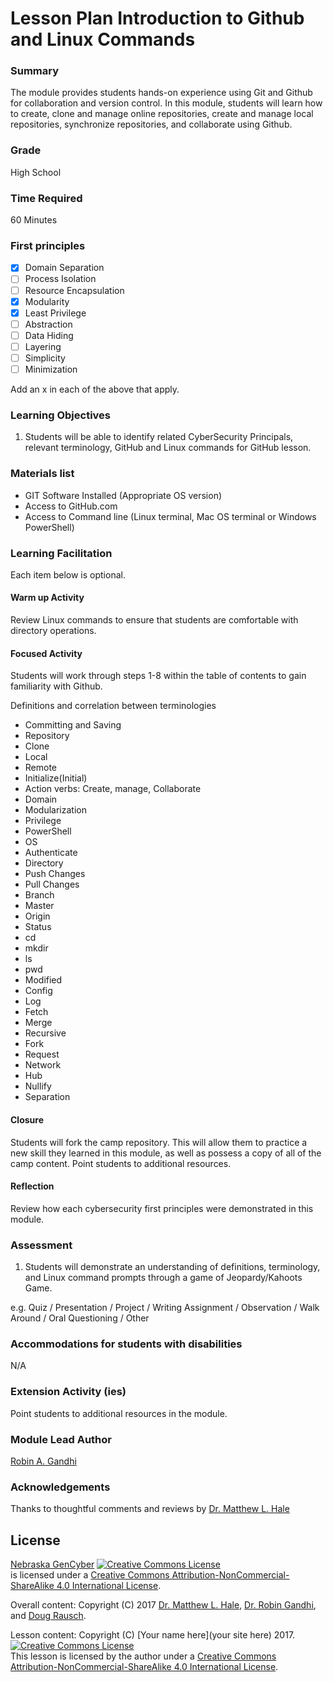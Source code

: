 # Lesson Plan Introduction to Github and Linux Commands

### Summary
The module provides students hands-on experience using Git and Github for collaboration and version control. In this module, students will learn how to create, clone and manage online repositories, create and manage local repositories, synchronize repositories, and collaborate using Github.

### Grade
High School

### Time Required
60 Minutes

### First principles
- [x] Domain Separation
- [ ] Process Isolation
- [ ] Resource Encapsulation
- [x] Modularity
- [x] Least Privilege
- [ ] Abstraction
- [ ] Data Hiding
- [ ] Layering
- [ ] Simplicity
- [ ] Minimization

Add an x in each of the above that apply.

### Learning Objectives

1. Students will be able to identify related CyberSecurity Principals, relevant terminology, GitHub and Linux commands for GitHub lesson.

### Materials list

* GIT Software Installed (Appropriate OS version)
* Access to GitHub.com
* Access to Command line (Linux terminal, Mac OS terminal or Windows PowerShell)

### Learning Facilitation

Each item below is optional.

#### Warm up Activity
Review Linux commands to ensure that students are comfortable with directory operations.

#### Focused Activity
Students will work through steps 1-8 within the table of contents to gain familiarity with Github.

Definitions and correlation between terminologies
*	Committing and Saving
* Repository
* Clone
* Local
* Remote
* Initialize(Initial)
*	Action verbs: Create, manage, Collaborate
* Domain
*	Modularization
*	Privilege
*	PowerShell
*	OS
*	Authenticate
*	Directory
*	Push Changes
*	Pull Changes
*	Branch
*	Master
*	Origin
*	Status
*	cd
*	mkdir
*	ls
*	pwd
*	Modified
*	Config
*	Log
*	Fetch
*	Merge
*	Recursive
*	Fork
*	Request
*	Network
*	Hub
*	Nullify
*	Separation


#### Closure
Students will fork the camp repository. This will allow them to practice a new skill they learned in this module, as well as possess a copy of all of the camp content. Point students to additional resources.

#### Reflection
Review how each cybersecurity first principles were demonstrated in this module.

### Assessment

1. Students will demonstrate an understanding of definitions, terminology, and 	 Linux command prompts through a game of Jeopardy/Kahoots Game.

e.g. Quiz / Presentation / Project / Writing Assignment / Observation / Walk Around / Oral Questioning / Other

### Accommodations for students with disabilities

N/A

### Extension Activity (ies)

Point students to additional resources in the module.

### Module Lead Author

[Robin A. Gandhi](http://faculty.ist.unomaha.edu/rgandhi/)

### Acknowledgements

Thanks to thoughtful comments and reviews by [Dr. Matthew L. Hale](http://faculty.ist.unomaha.edu/mhale/)

## License
[Nebraska GenCyber](https://github.com/MLHale/nebraska-gencyber) <a rel="license" href="http://creativecommons.org/licenses/by-nc-sa/4.0/"><img alt="Creative Commons License" style="border-width:0" src="https://i.creativecommons.org/l/by-nc-sa/4.0/88x31.png" /></a><br /> is licensed under a <a rel="license" href="http://creativecommons.org/licenses/by-nc-sa/4.0/">Creative Commons Attribution-NonCommercial-ShareAlike 4.0 International License</a>.

Overall content: Copyright (C) 2017  [Dr. Matthew L. Hale](http://faculty.ist.unomaha.edu/mhale/), [Dr. Robin Gandhi](http://faculty.ist.unomaha.edu/rgandhi/), and [Doug Rausch](http://www.bellevue.edu/about/leadership/faculty/rausch-douglas).

Lesson content: Copyright (C) [Your name here](your site here) 2017.  
<a rel="license" href="http://creativecommons.org/licenses/by-nc-sa/4.0/"><img alt="Creative Commons License" style="border-width:0" src="https://i.creativecommons.org/l/by-nc-sa/4.0/88x31.png" /></a><br /><span xmlns:dct="http://purl.org/dc/terms/" property="dct:title">This lesson</span> is licensed by the author under a <a rel="license" href="http://creativecommons.org/licenses/by-nc-sa/4.0/">Creative Commons Attribution-NonCommercial-ShareAlike 4.0 International License</a>.
